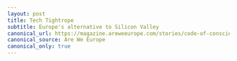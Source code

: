 ```yaml
---
layout: post
title: Tech Tightrope
subtitle: Europe's alternative to Silicon Valley
canonical_url: https://magazine.areweeurope.com/stories/code-of-conscience/tech-innovation-europe
canonical_source: Are We Europe
canonical_only: true
---
```

